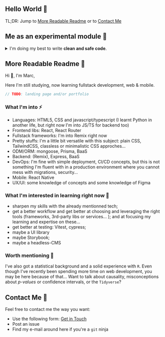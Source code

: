 ## Hello World 👋

TL;DR: Jump to [More Readable Readme](#human-readable) or to [Contact Me](#contact-me)

## Me as an experimental module 🤖

<details>
<summary>
  I'm doing my best to write <strong>clean and safe code</strong>.
</summary>

```typescript
// profile.ts

// Discriminating unions are a powerful pattern
type Activity =
  | {
      status: "procrastinating";
    }
  | {
      status: "learning";
      what: string | string[];
    };

// Interface
interface Profile {
  firstName: string;
  activity: Activity;
}

// Fully typed function
const currentActivity = (
  motivation: number,
  what: string | string[] = "[un]important stuffs"
): Activity => {
  return Math.random() > motivation
    ? { status: "procrastinating" }
    : { status: "learning", what: what };
};

// Config Me
const motivation = Math.random(); // let's not be too specific
const currentInterests = ["Remix", "vitest"]; //👈 👀 TL;DR

// Typed Me
const me: Profile = {
  firstName: "Marc", //👈 👾 TL;DR
  activity: currentActivity(motivation, currentInterests),
};

// Backend Me (IA will never beat this one)
const thinking = async (question: string): Promise<string> => {
  try {
    if (!question || typeof question !== "string") {
      throw new Error("422: Haha!"); //unprocessable content
    }
    const answer = "42";
    return new Promise((resolve) => {
      setTimeout(() => {
        resolve(answer);
      }, 3000);
    });
  } catch (error: unknown) {
    // this block might need improvement
    if (error instanceof Error && error.message) throw error; //rethrow
    else throw new Error("500: Brain crash :/");
  }
};

// Frontend interaction with Me
export const askMeAnything = async (
  question: string = "What's the meaning of life?"
): Promise<string | void> => {
  try {
    if (!question || typeof question !== "string") {
      throw new Error("Hmm... It doesn't look like a question...");
    }
    const answer = await thinking(question);
    return answer;
  } catch (error: unknown) {
    if (error instanceof Error && error.message) {
      console.log(error.message);
    } else {
      console.log("You found a bug! Please tell me!");
    }
  }
};

// Frontend Me
export default me;
```

Hello world:

```typescript
// main.ts
import me, { askMeAnything } from "./profile";

(async () => {
  try {
    const answer = await askMeAnything("6*7");
    console.info(`${me.firstName} says: ${answer}`);
  } catch (error: unknown) {
    console.info("Woops");
    if (error instanceof Error && error.message) {
      console.log(error.message);
    }
  }
  console.info("👋");
})();
```

 </details>
 
## More Readable Readme 🙂 <a id="human-readable"></a>

Hi 👋, I'm Marc,

Here I'm still studying, now learning fullstack development, web & mobile.

```javascript
// TODO: landing page and/or portfolio
```

### What I'm into ⚡

- Languages: HTML5, CSS and javascript/typescript (I learnt Python in another life, but right now I'm into JS/TS for backend too)
- Frontend libs: React, React Router
- Fullstack frameworks: I'm into Remix right now
- Pretty stuffs: I'm a little bit versatile with this subject: plain CSS, TailwindCSS, classless or minimalistic CSS approches...
- ODM/ORM: mongoose, Prisma, BaaS
- Backend: (Remix), Express, BaaS
- DevOps: I'm fine with simple deployment, CI/CD concepts, but this is not something I'm fluent with in a production environment where you cannot mess with migrations, security...
- Mobile: React Native
- UX/UI: some knowledge of concepts and some knowledge of Figma

### What I'm interested in learning right now 🌱

- sharpen my skills with the already mentionned tech;
- get a better workflow and get better at choosing and leveraging the right tools (frameworks, 3rd-party libs or services... ); and at focusing my learning and expertise on these...
- get better at testing: Vitest, cypress;
- maybe a UI library
- maybe Storybook;
- maybe a headless-CMS

### Worth mentioning 🔧

I've also got a statistical background and a solid experience with `R`. Even though I've recently been spending more time on web development, you may be here because of that... Want to talk about causality, misconceptions about _p-values_ or confidence intervals, or the `Tidyverse`?

## Contact Me 💬 <a id="contact-me"></a>

Feel free to contact me the way you want:

- Use the following form: [Get in Touch](https://docs.google.com/forms/d/e/1FAIpQLSfmyFu69z6uW5NCthyDgYdp9gBESK-GErWL6AW589uApaweAg/viewform?usp=sf_link)
- Post an issue
- Find my e-mail around here if you're a `git` ninja
